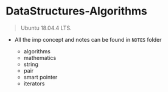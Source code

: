 # DataStructures-Algorithms

> Ubuntu 18.04.4 LTS.

* All the imp concept and notes can be found in `NOTES` folder

    * algorithms
    * mathematics
    * string
    * pair
    * smart pointer
    * iterators
